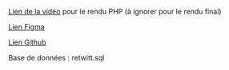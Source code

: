 [Lien de la vidéo](https://youtu.be/1d5s2kBIohQ) pour le rendu PHP (à ignorer pour le rendu final)

[Lien Figma](https://www.figma.com/file/ZGNn9kRj2s3wi6vR95Yqka/ReTWITT?type=design&node-id=201%3A2&t=yNhCi1ptzFLND6se-1)

[Lien Github](https://github.com/MarquesThomasRestart/retwitt)

Base de données : retwitt.sql
